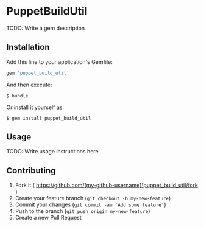 # PuppetBuildUtil

TODO: Write a gem description

## Installation

Add this line to your application's Gemfile:

```ruby
gem 'puppet_build_util'
```

And then execute:

    $ bundle

Or install it yourself as:

    $ gem install puppet_build_util

## Usage

TODO: Write usage instructions here

## Contributing

1. Fork it ( https://github.com/[my-github-username]/puppet_build_util/fork )
2. Create your feature branch (`git checkout -b my-new-feature`)
3. Commit your changes (`git commit -am 'Add some feature'`)
4. Push to the branch (`git push origin my-new-feature`)
5. Create a new Pull Request
